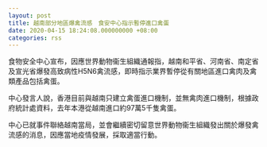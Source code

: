 ```yaml
---
layout: post
title: 越南部分地區爆禽流感　食安中心指示暫停進口禽蛋
date: 2020-04-15 18:24:08.000000000 +08:00
categories: rss
---
```


食物安全中心宣布，因應世界動物衞生組織通報指，越南和平省、河南省、南定省及宣光省爆發高致病性H5N6禽流感，即時指示業界暫停從有關地區進口禽肉及禽類產品包括禽蛋。

中心發言人說，香港目前與越南只建立禽蛋進口機制，並無禽肉進口機制，根據政府統計處資料，去年本港從越南進口約97萬5千隻禽蛋。

中心已就事件聯絡越南當局，並會繼續密切留意世界動物衞生組織發出關於爆發禽流感的消息，因應當地疫情發展，採取適當行動。
